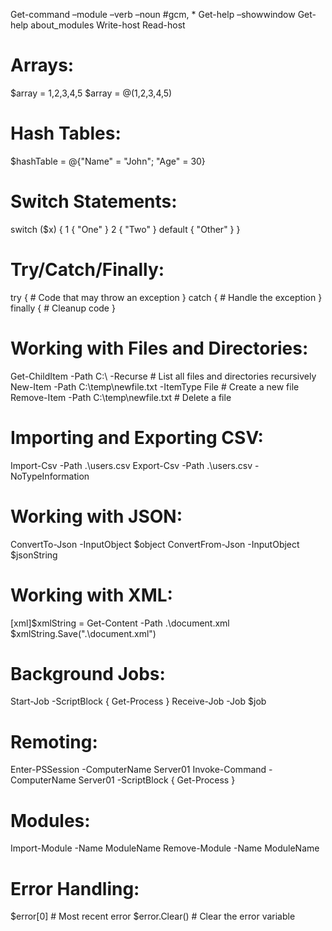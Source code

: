 Get-command –module –verb –noun 		#gcm, *
Get-help –showwindow
Get-help about_modules
Write-host
Read-host

# Arrays:
$array = 1,2,3,4,5
$array = @(1,2,3,4,5)

# Hash Tables:
$hashTable = @{"Name" = "John"; "Age" = 30}

# Switch Statements:
switch ($x) {
    1 { "One" }
    2 { "Two" }
    default { "Other" }
}

# Try/Catch/Finally:
try {
    # Code that may throw an exception
}
catch {
    # Handle the exception
}
finally {
    # Cleanup code
}

# Working with Files and Directories:
Get-ChildItem -Path C:\ -Recurse # List all files and directories recursively
New-Item -Path C:\temp\newfile.txt -ItemType File # Create a new file
Remove-Item -Path C:\temp\newfile.txt # Delete a file

# Importing and Exporting CSV:
Import-Csv -Path .\users.csv
Export-Csv -Path .\users.csv -NoTypeInformation

# Working with JSON:
ConvertTo-Json -InputObject $object
ConvertFrom-Json -InputObject $jsonString

# Working with XML:
[xml]$xmlString = Get-Content -Path .\document.xml
$xmlString.Save(".\document.xml")

# Background Jobs:
Start-Job -ScriptBlock { Get-Process }
Receive-Job -Job $job

# Remoting:
Enter-PSSession -ComputerName Server01
Invoke-Command -ComputerName Server01 -ScriptBlock { Get-Process }

# Modules:
Import-Module -Name ModuleName
Remove-Module -Name ModuleName

# Error Handling:
$error[0] # Most recent error
$error.Clear() # Clear the error variable
